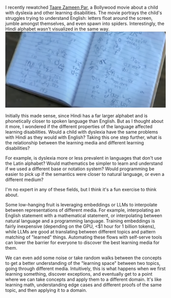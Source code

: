 I recently rewatched [Taare Zameen Par](https://en.wikipedia.org/wiki/Taare_Zameen_Par), a Bollywood movie about a child with dyslexia and other learning disabilities. The movie portrays the child's struggles trying to understand English: letters float around the screen, jumble amongst themselves, and even spawn into spiders. Interestingly, the Hindi alphabet wasn't visualized in the same way.  
![Screen capture of the floating letters scene from Taare Zameen Par](./assets/floating-letters.png)

Initially this made sense, since Hindi has a far larger alphabet and is phonetically closer to spoken language than English. But as I thought about it more, I wondered if the different properties of the language affected learning disabilities. Would a child with dyslexia have the same problems with Hindi as they would with English? Taking this one step further, what is the relationship between the learning media and different learning disabilities?

For example, is dyslexia more or less prevalent in languages that don't use the Latin alphabet? Would mathematics be simpler to learn and understand if we used a different base or notation system? Would programming be easier to pick up if the semantics were closer to natural language, or even a different medium?  

I'm no expert in any of these fields, but I think it's a fun exercise to think about.

Some low-hanging fruit is leveraging embeddings or LLMs to interpolate between representations of different media. For example, interpolating an English statement with a mathematical statement, or interpolating between natural language and a programming language. Training embeddings is fairly inexpensive (depending on the GPU, <$1 hour for 1 billion tokens), while LLMs are good at translating between different topics and pattern matching of "learned" things. Automating these flows with self-serve tools can lower the barrier for everyone to discover the best learning media for them.

We can even add some noise or take random walks between the concepts to get a better understanding of the "learning space" between two topics, going through different media. Intuitively, this is what happens when we first learning something, discover exceptions, and eventually get to a point where we can take concepts and apply them to a different domain. It's like learning math, understanding edge cases and different proofs of the same topic, and then applying it to a domain.